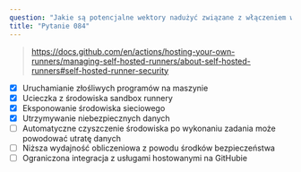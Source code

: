 ```yaml
---
question: "Jakie są potencjalne wektory nadużyć związane z włączeniem własnych runnerów na publicznych repozytoriach? (Wybierz cztery.)"
title: "Pytanie 084"
---
```


> https://docs.github.com/en/actions/hosting-your-own-runners/managing-self-hosted-runners/about-self-hosted-runners#self-hosted-runner-security
- [x] Uruchamianie złośliwych programów na maszynie
- [x] Ucieczka z środowiska sandbox runnery
- [x] Eksponowanie środowiska sieciowego
- [x] Utrzymywanie niebezpiecznych danych
- [ ] Automatyczne czyszczenie środowiska po wykonaniu zadania może powodować utratę danych
- [ ] Niższa wydajność obliczeniowa z powodu środków bezpieczeństwa
- [ ] Ograniczona integracja z usługami hostowanymi na GitHubie
